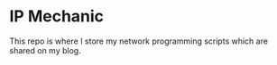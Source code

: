 # IP Mechanic
This repo is where I store my network programming scripts which are shared on my blog.
